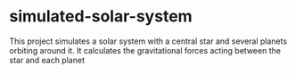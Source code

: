 # simulated-solar-system
This project simulates a solar system with a central star and several planets orbiting around it. It calculates the gravitational forces acting between the star and each planet
